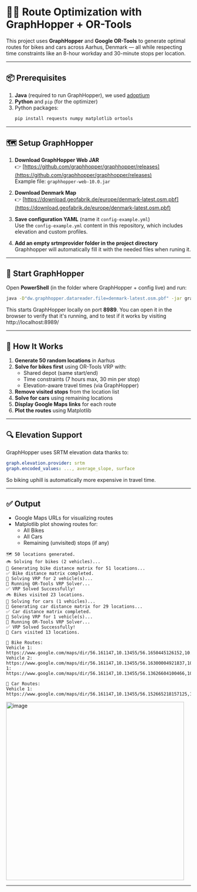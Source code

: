 
# 🚴‍♂️ Route Optimization with GraphHopper + OR-Tools

This project uses **GraphHopper** and **Google OR-Tools** to generate optimal routes for bikes and cars across Aarhus, Denmark — all while respecting time constraints like an 8-hour workday and 30-minute stops per location.

---

## 📦 Prerequisites

1. **Java** (required to run GraphHopper), we used [adoptium](https://adoptium.net/)
2. **Python** and `pip` (for the optimizer)
3. Python packages:
   ```bash
   pip install requests numpy matplotlib ortools
   ```

---

## 🗺️ Setup GraphHopper

1. **Download GraphHopper Web JAR**  
   👉 [https://github.com/graphhopper/graphhopper/releases](https://github.com/graphhopper/graphhopper/releases)  
   Example file: `graphhopper-web-10.0.jar`

2. **Download Denmark Map**  
   👉 [https://download.geofabrik.de/europe/denmark-latest.osm.pbf](https://download.geofabrik.de/europe/denmark-latest.osm.pbf)

3. **Save configuration YAML** (name it `config-example.yml`)  
   Use the `config-example.yml` content in this repository, which includes elevation and custom profiles.

3. **Add an empty srtmprovider folder in the project directory**  
   Graphhopper will automatically fill it with the needed files when runing it.

---

## 🚀 Start GraphHopper

Open **PowerShell** (in the folder where GraphHopper + config live) and run:

```bash
java -D"dw.graphhopper.datareader.file=denmark-latest.osm.pbf" -jar graphhopper-web-10.0.jar server config-example.yml
```

This starts GraphHopper locally on port **8989**. You can open it in the browser to verify that it's running, and to test if it works by visiting http://localhost:8989/

---

## 🧠 How It Works

1. **Generate 50 random locations** in Aarhus
2. **Solve for bikes first** using OR-Tools VRP with:
   - Shared depot (same start/end)
   - Time constraints (7 hours max, 30 min per stop)
   - Elevation-aware travel times (via GraphHopper)
3. **Remove visited stops** from the location list
4. **Solve for cars** using remaining locations
5. **Display Google Maps links** for each route
6. **Plot the routes** using Matplotlib

---

## 🔍 Elevation Support

GraphHopper uses SRTM elevation data thanks to:

```yaml
graph.elevation.provider: srtm
graph.encoded_values: ..., average_slope, surface
```

So biking uphill is automatically more expensive in travel time.

---

## ✅ Output

- Google Maps URLs for visualizing routes
- Matplotlib plot showing routes for:
  - All Bikes
  - All Cars
  - Remaining (unvisited) stops (if any)

```
🗺️ 50 locations generated.
🚲 Solving for bikes (2 vehicles)...
📌 Generating bike distance matrix for 51 locations...
✅ Bike distance matrix completed.
🔄 Solving VRP for 2 vehicle(s)...
🔎 Running OR-Tools VRP Solver...
✅ VRP Solved Successfully!
🚲 Bikes visited 23 locations.
🚗 Solving for cars (1 vehicles)...
📌 Generating car distance matrix for 29 locations...
✅ Car distance matrix completed.
🔄 Solving VRP for 1 vehicle(s)...
🔎 Running OR-Tools VRP Solver...
✅ VRP Solved Successfully!
🚗 Cars visited 13 locations.

🚴 Bike Routes:
Vehicle 1: https://www.google.com/maps/dir/56.161147,10.13455/56.1650445126152,10.145599383694863/56.17328331524722,10.159267900510665/56.17090764371608,10.16570600042246/56.16796655654246,10.180533868382767/56.16422129404255,10.184257351756433/56.16669178051126,10.183092380663814/56.171897143701074,10.19591138074191/56.1567347929189,10.177785254479895/56.15517841967556,10.170473079747081/56.1477394075875,10.171870324146163/56.16171927742466,10.15019501342694/56.161147,10.13455
Vehicle 2: https://www.google.com/maps/dir/56.161147,10.13455/56.16300004921837,10.121466048887592/56.16474846862127,10.107551813323827/56.173504246470024,10.104166696920158/56.179782475049294,10.10593509000983/56.17904938742202,10.115409733253333/56.1860389044953,10.122190165704724/56.19299291478618,10.133769522453568/56.18849036816077,10.138559907381305/56.188724368658995,10.129037006675718/56.1836383Vehicle 1: https://www.google.com/maps/dir/56.161147,10.13455/56.13626604100466,10.149857437499584/56.12561606949042,10.147398701678656/56.123479415305475,10.156018890701317/56.122472676742156,10.163589663794008/56.12455389477675,10.165913000078039/56.13731638069797,10.159629290091834/56.14336090014644,10.150154179655333/56.144619744282934,10.12630075839402/56.14955811760693,10.110223085530862/56.15285102665583,10.116841767091318/56.15412970784213,10.12431106546826/56.167331033274245,10.131223784886606/56.161147,10.13455

🚗 Car Routes:
Vehicle 1: https://www.google.com/maps/dir/56.161147,10.13455/56.152665218157125,10.113377799908578/56.15584790329262,10.101406579291714/56.16157757885512,10.108607927756152/56.144239159077536,10.101938558828893/56.140901874878836,10.128800462497464/56.133966041051806,10.119146850054765/56.11049935047961,10.163208097081714/56.10743679918988,10.166544220092387/56.1015786760406,10.167904637773079/56.112276966262066,10.155306900231475/56.1074001788128,10.145848364758107/56.14042666447572,10.150539327146362/56.161147,10.13455

```
<img width="485" alt="image" src="https://github.com/user-attachments/assets/020203ca-d70f-47c9-aaa5-fa01ea71c109" />

---
